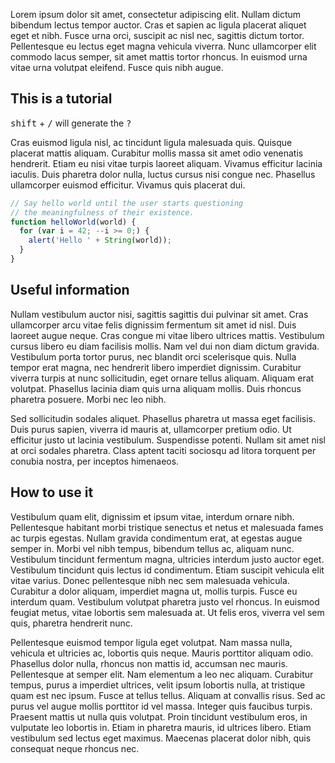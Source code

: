 Lorem ipsum dolor sit amet, consectetur adipiscing elit. Nullam dictum bibendum lectus tempor auctor. Cras et sapien ac ligula placerat aliquet eget et nibh. Fusce urna orci, suscipit ac nisl nec, sagittis dictum tortor. Pellentesque eu lectus eget magna vehicula viverra. Nunc ullamcorper elit commodo lacus semper, sit amet mattis tortor rhoncus. In euismod urna vitae urna volutpat eleifend. Fusce quis nibh augue.

## This is a tutorial

<kbd>shift</kbd> + <kbd>/</kbd> will generate the <kbd>?</kbd>

Cras euismod ligula nisl, ac tincidunt ligula malesuada quis. Quisque placerat mattis aliquam. Curabitur mollis massa sit amet odio venenatis hendrerit. Etiam eu nisi vitae turpis laoreet aliquam. Vivamus efficitur lacinia iaculis. Duis pharetra dolor nulla, luctus cursus nisi congue nec. Phasellus ullamcorper euismod efficitur. Vivamus quis placerat dui.

```js
// Say hello world until the user starts questioning
// the meaningfulness of their existence.
function helloWorld(world) {
  for (var i = 42; --i >= 0;) {
    alert('Hello ' + String(world));
  }
}
```
## Useful information

Nullam vestibulum auctor nisi, sagittis sagittis dui pulvinar sit amet. Cras ullamcorper arcu vitae felis dignissim fermentum sit amet id nisl. Duis laoreet augue neque. Cras congue mi vitae libero ultrices mattis. Vestibulum cursus libero eu diam facilisis mollis. Nam vel dui non diam dictum gravida. Vestibulum porta tortor purus, nec blandit orci scelerisque quis. Nulla tempor erat magna, nec hendrerit libero imperdiet dignissim. Curabitur viverra turpis at nunc sollicitudin, eget ornare tellus aliquam. Aliquam erat volutpat. Phasellus lacinia diam quis urna aliquam mollis. Duis rhoncus pharetra posuere. Morbi nec leo nibh.

Sed sollicitudin sodales aliquet. Phasellus pharetra ut massa eget facilisis. Duis purus sapien, viverra id mauris at, ullamcorper pretium odio. Ut efficitur justo ut lacinia vestibulum. Suspendisse potenti. Nullam sit amet nisl at orci sodales pharetra. Class aptent taciti sociosqu ad litora torquent per conubia nostra, per inceptos himenaeos.

## How to use it

Vestibulum quam elit, dignissim et ipsum vitae, interdum ornare nibh. Pellentesque habitant morbi tristique senectus et netus et malesuada fames ac turpis egestas. Nullam gravida condimentum erat, at egestas augue semper in. Morbi vel nibh tempus, bibendum tellus ac, aliquam nunc. Vestibulum tincidunt fermentum magna, ultricies interdum justo auctor eget. Vestibulum tincidunt quis lectus id condimentum. Etiam suscipit vehicula elit vitae varius. Donec pellentesque nibh nec sem malesuada vehicula. Curabitur a dolor aliquam, imperdiet magna ut, mollis turpis. Fusce eu interdum quam. Vestibulum volutpat pharetra justo vel rhoncus. In euismod feugiat metus, vitae lobortis sem malesuada at. Ut felis eros, viverra vel sem quis, pharetra hendrerit nunc.

Pellentesque euismod tempor ligula eget volutpat. Nam massa nulla, vehicula et ultricies ac, lobortis quis neque. Mauris porttitor aliquam odio. Phasellus dolor nulla, rhoncus non mattis id, accumsan nec mauris. Pellentesque at semper elit. Nam elementum a leo nec aliquam. Curabitur tempus, purus a imperdiet ultrices, velit ipsum lobortis nulla, at tristique quam est nec ipsum. Fusce at tellus tellus. Aliquam at convallis risus. Sed ac purus vel augue mollis porttitor id vel massa. Integer quis faucibus turpis. Praesent mattis ut nulla quis volutpat. Proin tincidunt vestibulum eros, in vulputate leo lobortis in. Etiam in pharetra mauris, id ultrices libero. Etiam vestibulum sed lectus eget maximus. Maecenas placerat dolor nibh, quis consequat neque rhoncus nec.